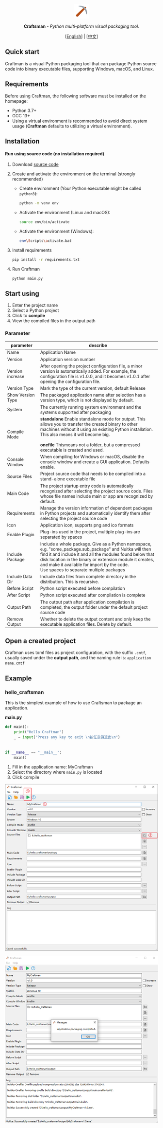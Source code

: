 <p align="center">
  <a href="https://github.com/dblabai/craftsman">
  <img width="48" height="48" src="docs/img/craftsman.png" alt='Craftsman'></a>
</p>

<p align="center"><strong>Craftsman</strong> <em>- Python multi-platform visual packaging tool.</em></p>

<p align="center">
  [<a href="README.md">English</a>] | [<a href="docs/README_ZH.md">中文</a>]
</p>


## Quick start

Craftman is a visual Python packaging tool that can package Python source code into binary executable files, supporting Windows, macOS, and Linux.



## Requirements

Before using Craftman, the following software must be installed on the homepage:

- Python 3.7+
- GCC 13+
- Using a virtual environment is recommended to avoid direct system usage (**Craftman** defaults to utilizing a virtual environment).



## Installation

#### Run using source code (no installation required)

1. Download [source code](https://github.com/dblabai/craftsman)

2. Create and activate the environment on the terminal (strongly recommended)

   - Create environment (Your Python executable might be called `python3`):

     ```bash
     python -m venv env
     ```

   - Activate the environment (Linux and macOS):

     ```bash
     source env/bin/activate
     ```

   - Activate the environment (Windows):

     ```bash
     env\Scripts\activate.bat
     ```

3. Install requirements

   ```bash
   pip install -r requirements.txt
   ```

4. Run Craftman

   ```bash
   python main.py
   ```



## Start using

1.  Enter the project name
1. Select a Python project
1. Click to **compile**
1. View the compiled files in the output path

### Parameter

| parameter         | describe                                                     |
| ----------------- | ------------------------------------------------------------ |
| Name              | Application Name                                             |
| Version           | Application version number                                   |
| Version increase  | After opening the project configuration file, a minor version is automatically added. For example, the configuration file is v1.0.0, and it becomes v1.0.1 after opening the configuration file. |
| Version Type      | Mark the type of the current version, default Release        |
| Show Version Type | The packaged application name after selection has a version type, which is not displayed by default. |
| System            | The currently running system environment and the systems supported after packaging |
| Compile Mode      | **standalone** Enable standalone mode for output. This allows you to transfer the created binary to other machines without                it using an existing Python installation. This also means it will become big. <br /><br />**onefile** Thismeans not a folder, but a compressed executable is created and used. |
| Console Window    | When compiling for Windows or macOS, disable the console window and create a GUI application. Defaults enable. |
| Source Files      | Project source code that needs to be compiled into a stand-alone executable file |
| Main Code         | The project startup entry code is automatically recognized after selecting the project source code. Files whose file names include main or app are recognized by default. |
| Requirements      | Manage the version information of dependent packages in Python projects and automatically identify them after selecting the project source code |
| Icon              | Application icon, supports png and ico formats               |
| Enable Plugin     | Plug-ins used in the project, multiple plug-ins are separated by spaces |
| Include Package   | Include a whole package. Give as a Python namespace,  e.g. "some_package.sub_package" and Nuitka will then find it and include it and all the modules found below  that disk location in the binary or extension module it creates, and make it available for import by the code.<br />Use spaces to separate multiple packages |
| Include Data Dir  | Include data files from complete directory in the distribution. This is recursive. |
| Before Script     | Python script executed before compilation                    |
| After Script      | Python script executed after compilation is complete         |
| Output Path       | The output path after application compilation is completed, the output folder under the default project source code |
| Remove Output     | Whether to delete the output content and only keep the executable application files. Delete by default. |



## Open a created project

Craftman uses toml files as project configuration, with the suffix `.cmtf`, usually saved under the **output path**, and the naming rule is: `application name.cmtf`



## Example

### hello_craftsman

This is the simplest example of how to use Craftsman to package an application.

**main.py**

```python
def main():
    print("Hello Craftman")
    _ = input("Press any key to exit \n按任意键退出\n")


if __name__ == "__main__":
    main()
```



1. Fill in the application name: MyCraftman
2. Select the directory where `main.py` is located
3. Click compile

![新建](docs/img/new.png)

![编译](docs/img/compile.png)

